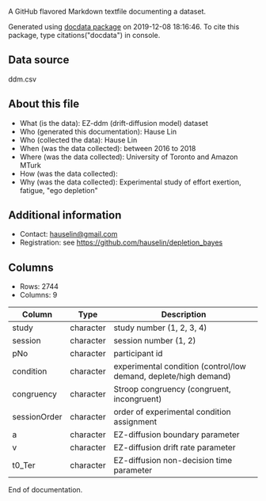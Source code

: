 A GitHub flavored Markdown textfile documenting a dataset.

Generated using [docdata package](https://hauselin.github.io/docdata/) on 2019-12-08 18:16:46.
To cite this package, type citations("docdata") in console.

## Data source

ddm.csv

## About this file

* What (is the data): EZ-ddm (drift-diffusion model) dataset
* Who (generated this documentation): Hause Lin
* Who (collected the data): Hause Lin
* When (was the data collected): between 2016 to 2018
* Where (was the data collected): University of Toronto and Amazon MTurk
* How (was the data collected): 
* Why (was the data collected): Experimental study of effort exertion, fatigue, "ego depletion"

## Additional information

* Contact: hauselin@gmail.com
* Registration: see https://github.com/hauselin/depletion_bayes

## Columns

* Rows: 2744
* Columns: 9

| Column        | Type       | Description                                                       |
| ------------- | ---------- | ----------------------------------------------------------------- |
| study         | character  | study number (1, 2, 3, 4)                                         |
| session       | character  | session number (1, 2)                                             |
| pNo           | character  | participant id                                                    |
| condition     | character  | experimental condition (control/low demand, deplete/high demand)  |
| congruency    | character  | Stroop congruency (congruent, incongruent)                        |
| sessionOrder  | character  | order of experimental condition assignment                        |
| a             | character  | EZ-diffusion boundary parameter                                   |
| v             | character  | EZ-diffusion drift rate parameter                                 |
| t0_Ter        | character  | EZ-diffusion non-decision time parameter                          |

End of documentation.

